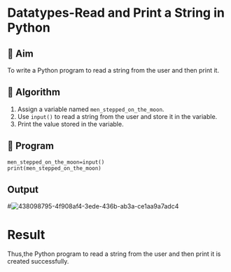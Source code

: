 
# Datatypes-Read and Print a String in Python

## 🎯 Aim
To write a Python program to read a string from the user and then print it.

## 🧠 Algorithm
1. Assign a variable named `men_stepped_on_the_moon`.
2. Use `input()` to read a string from the user and store it in the variable.
3. Print the value stored in the variable.

## 🧾 Program
~~~
men_stepped_on_the_moon=input()
print(men_stepped_on_the_moon)
~~~

## Output

#![438098795-4f908af4-3ede-436b-ab3a-ce1aa9a7adc4](https://github.com/user-attachments/assets/6d64a5fa-b1cd-43a4-b1a3-dfa255432343)
# Result
Thus,the Python program to read a string from the user and then print it is created successfully.

